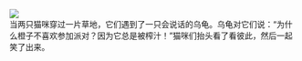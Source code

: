 
![](https://komarev.com/ghpvc/?username=sam-k0) <br>
当两只猫咪穿过一片草地，它们遇到了一只会说话的乌龟。乌龟对它们说：“为什么橙子不喜欢参加派对？因为它总是被榨汁！”猫咪们抬头看了看彼此，然后一起笑了出来。
